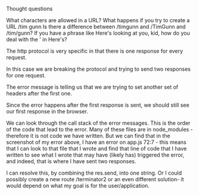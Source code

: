 Thought questions

What characters are allowed in a URL?
What happens if you try to create a URL /tim gunn
Is there a difference between /timgunn and /TimGunn and /tim/gunn?
If you have a phrase like Here's looking at you, kid, how do you deal with the ' in Here's?

The http protocol is very specific in that there is one response for every request.

In this case we are breaking the protocol and trying to send two responses for one request.

The error message is telling us that we are trying to set another set of headers after the first one.

Since the error happens after the first response is sent, we should still see our first response in the browser.

We can look through the call stack of the error messages. This is the order of the code that lead to the error. Many of these files are in node_modules - therefore it is not code we have written. But we can find that in the screenshot of my error above, I have an error on app.js 72:7 - this means that I can look to that file that I wrote and find that line of code that I have written to see what I wrote that may have (likely has) triggered the error, and indeed, that is where I have sent two responses.

I can resolve this, by combining the res.send, into one string. Or I could possibly create a new route /terminator2 or an even different solution- it would depend on what my goal is for the user/application.